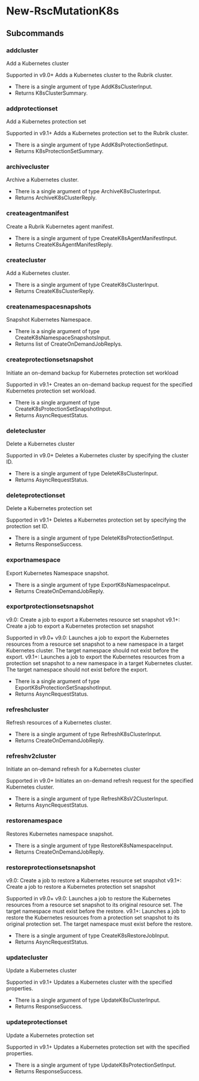 # New-RscMutationK8s
## Subcommands
### addcluster
Add a Kubernetes cluster

Supported in v9.0+
Adds a Kubernetes cluster to the Rubrik cluster.

- There is a single argument of type AddK8sClusterInput.
- Returns K8sClusterSummary.
### addprotectionset
Add a Kubernetes protection set

Supported in v9.1+
Adds a Kubernetes protection set to the Rubrik cluster.

- There is a single argument of type AddK8sProtectionSetInput.
- Returns K8sProtectionSetSummary.
### archivecluster
Archive a Kubernetes cluster.

- There is a single argument of type ArchiveK8sClusterInput.
- Returns ArchiveK8sClusterReply.
### createagentmanifest
Create a Rubrik Kubernetes agent manifest.

- There is a single argument of type CreateK8sAgentManifestInput.
- Returns CreateK8sAgentManifestReply.
### createcluster
Add a Kubernetes cluster.

- There is a single argument of type CreateK8sClusterInput.
- Returns CreateK8sClusterReply.
### createnamespacesnapshots
Snapshot Kubernetes Namespace.

- There is a single argument of type CreateK8sNamespaceSnapshotsInput.
- Returns list of CreateOnDemandJobReplys.
### createprotectionsetsnapshot
Initiate an on-demand backup for Kubernetes protection set workload

Supported in v9.1+
Creates an on-demand backup request for the specified Kubernetes protection set workload.

- There is a single argument of type CreateK8sProtectionSetSnapshotInput.
- Returns AsyncRequestStatus.
### deletecluster
Delete a Kubernetes cluster

Supported in v9.0+
Deletes a Kubernetes cluster by specifying the cluster ID.

- There is a single argument of type DeleteK8sClusterInput.
- Returns AsyncRequestStatus.
### deleteprotectionset
Delete a Kubernetes protection set

Supported in v9.1+
Deletes a Kubernetes protection set by specifying the protection set ID.

- There is a single argument of type DeleteK8sProtectionSetInput.
- Returns ResponseSuccess.
### exportnamespace
Export Kubernetes Namespace snapshot.

- There is a single argument of type ExportK8sNamespaceInput.
- Returns CreateOnDemandJobReply.
### exportprotectionsetsnapshot
v9.0: Create a job to export a Kubernetes resource set snapshot
v9.1+: Create a job to export a Kubernetes protection set snapshot

Supported in v9.0+
v9.0: Launches a job to export the Kubernetes resources from a resource set snapshot to a new namespace in a target Kubernetes cluster. The target namespace should not exist before the export.
v9.1+: Launches a job to export the Kubernetes resources from a protection set snapshot to a new namespace in a target Kubernetes cluster. The target namespace should not exist before the export.

- There is a single argument of type ExportK8sProtectionSetSnapshotInput.
- Returns AsyncRequestStatus.
### refreshcluster
Refresh resources of a Kubernetes cluster.

- There is a single argument of type RefreshK8sClusterInput.
- Returns CreateOnDemandJobReply.
### refreshv2cluster
Initiate an on-demand refresh for a Kubernetes cluster

Supported in v9.0+
Initiates an on-demand refresh request for the specified Kubernetes cluster.

- There is a single argument of type RefreshK8sV2ClusterInput.
- Returns AsyncRequestStatus.
### restorenamespace
Restores Kubernetes namespace snapshot.

- There is a single argument of type RestoreK8sNamespaceInput.
- Returns CreateOnDemandJobReply.
### restoreprotectionsetsnapshot
v9.0: Create a job to restore a Kubernetes resource set snapshot
v9.1+: Create a job to restore a Kubernetes protection set snapshot

Supported in v9.0+
v9.0: Launches a job to restore the Kubernetes resources from a resource set snapshot to its original resource set. The target namespace must exist before the restore.
v9.1+: Launches a job to restore the Kubernetes resources from a protection set snapshot to its original protection set. The target namespace must exist before the restore.

- There is a single argument of type CreateK8sRestoreJobInput.
- Returns AsyncRequestStatus.
### updatecluster
Update a Kubernetes cluster

Supported in v9.1+
Updates a Kubernetes cluster with the specified properties.

- There is a single argument of type UpdateK8sClusterInput.
- Returns ResponseSuccess.
### updateprotectionset
Update a Kubernetes protection set

Supported in v9.1+
Updates a Kubernetes protection set with the specified properties.

- There is a single argument of type UpdateK8sProtectionSetInput.
- Returns ResponseSuccess.
